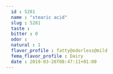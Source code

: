 ```yaml
---
  id : 5281
  name : "stearic acid"
  slug : 5281
  taste : 
  bitter : 0
  odor : 
  natural : 1
  flavor_profile : fatty@odorless@mild
  fema_flavor_profile : Dairy
  date : 2019-03-26T08:47:11+01:00
---
```



